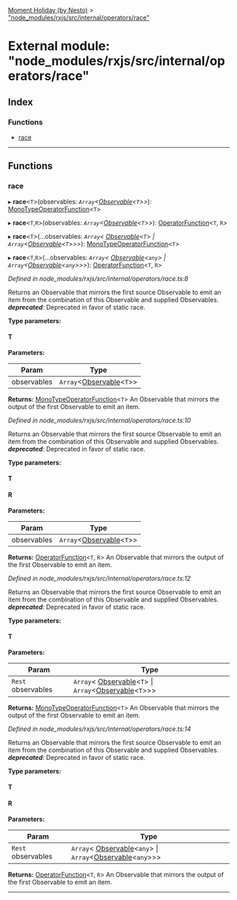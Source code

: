 [Moment Holiday (by Nesto)](../README.md) > ["node_modules/rxjs/src/internal/operators/race"](../modules/_node_modules_rxjs_src_internal_operators_race_.md)

# External module: "node_modules/rxjs/src/internal/operators/race"

## Index

### Functions

* [race](_node_modules_rxjs_src_internal_operators_race_.md#race)

---

## Functions

<a id="race"></a>

###  race

▸ **race**<`T`>(observables: *`Array`<[Observable](../classes/_node_modules_rxjs_src_internal_observable_.observable.md)<`T`>>*): [MonoTypeOperatorFunction](../interfaces/_node_modules_rxjs_src_internal_types_.monotypeoperatorfunction.md)<`T`>

▸ **race**<`T`,`R`>(observables: *`Array`<[Observable](../classes/_node_modules_rxjs_src_internal_observable_.observable.md)<`T`>>*): [OperatorFunction](../interfaces/_node_modules_rxjs_src_internal_types_.operatorfunction.md)<`T`, `R`>

▸ **race**<`T`>(...observables: *`Array`< [Observable](../classes/_node_modules_rxjs_src_internal_observable_.observable.md)<`T`> &#124; `Array`<[Observable](../classes/_node_modules_rxjs_src_internal_observable_.observable.md)<`T`>>>*): [MonoTypeOperatorFunction](../interfaces/_node_modules_rxjs_src_internal_types_.monotypeoperatorfunction.md)<`T`>

▸ **race**<`T`,`R`>(...observables: *`Array`< [Observable](../classes/_node_modules_rxjs_src_internal_observable_.observable.md)<`any`> &#124; `Array`<[Observable](../classes/_node_modules_rxjs_src_internal_observable_.observable.md)<`any`>>>*): [OperatorFunction](../interfaces/_node_modules_rxjs_src_internal_types_.operatorfunction.md)<`T`, `R`>

*Defined in node_modules/rxjs/src/internal/operators/race.ts:8*

Returns an Observable that mirrors the first source Observable to emit an item from the combination of this Observable and supplied Observables.
*__deprecated__*: Deprecated in favor of static race.

**Type parameters:**

#### T 
**Parameters:**

| Param | Type |
| ------ | ------ |
| observables | `Array`<[Observable](../classes/_node_modules_rxjs_src_internal_observable_.observable.md)<`T`>> |

**Returns:** [MonoTypeOperatorFunction](../interfaces/_node_modules_rxjs_src_internal_types_.monotypeoperatorfunction.md)<`T`>
An Observable that mirrors the output of the first Observable to emit an item.

*Defined in node_modules/rxjs/src/internal/operators/race.ts:10*

Returns an Observable that mirrors the first source Observable to emit an item from the combination of this Observable and supplied Observables.
*__deprecated__*: Deprecated in favor of static race.

**Type parameters:**

#### T 
#### R 
**Parameters:**

| Param | Type |
| ------ | ------ |
| observables | `Array`<[Observable](../classes/_node_modules_rxjs_src_internal_observable_.observable.md)<`T`>> |

**Returns:** [OperatorFunction](../interfaces/_node_modules_rxjs_src_internal_types_.operatorfunction.md)<`T`, `R`>
An Observable that mirrors the output of the first Observable to emit an item.

*Defined in node_modules/rxjs/src/internal/operators/race.ts:12*

Returns an Observable that mirrors the first source Observable to emit an item from the combination of this Observable and supplied Observables.
*__deprecated__*: Deprecated in favor of static race.

**Type parameters:**

#### T 
**Parameters:**

| Param | Type |
| ------ | ------ |
| `Rest` observables | `Array`< [Observable](../classes/_node_modules_rxjs_src_internal_observable_.observable.md)<`T`> &#124; `Array`<[Observable](../classes/_node_modules_rxjs_src_internal_observable_.observable.md)<`T`>>> |

**Returns:** [MonoTypeOperatorFunction](../interfaces/_node_modules_rxjs_src_internal_types_.monotypeoperatorfunction.md)<`T`>
An Observable that mirrors the output of the first Observable to emit an item.

*Defined in node_modules/rxjs/src/internal/operators/race.ts:14*

Returns an Observable that mirrors the first source Observable to emit an item from the combination of this Observable and supplied Observables.
*__deprecated__*: Deprecated in favor of static race.

**Type parameters:**

#### T 
#### R 
**Parameters:**

| Param | Type |
| ------ | ------ |
| `Rest` observables | `Array`< [Observable](../classes/_node_modules_rxjs_src_internal_observable_.observable.md)<`any`> &#124; `Array`<[Observable](../classes/_node_modules_rxjs_src_internal_observable_.observable.md)<`any`>>> |

**Returns:** [OperatorFunction](../interfaces/_node_modules_rxjs_src_internal_types_.operatorfunction.md)<`T`, `R`>
An Observable that mirrors the output of the first Observable to emit an item.

___

